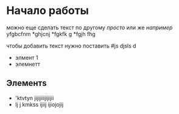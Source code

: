 # Начало работы #

можно еще сделать текст по другому *просто*  или же _например_ yfgbcfnm 
*ghjcnj
*fgkfk g
*fgjh fhg

чтобы добавить текст нужно поставить #js djsls d
* элмент 1 
* элемнетт


## Элементs ##
* 'ktvtyn jijijiiijijijii
* lj j kmkss  ijiij ijiojojij
